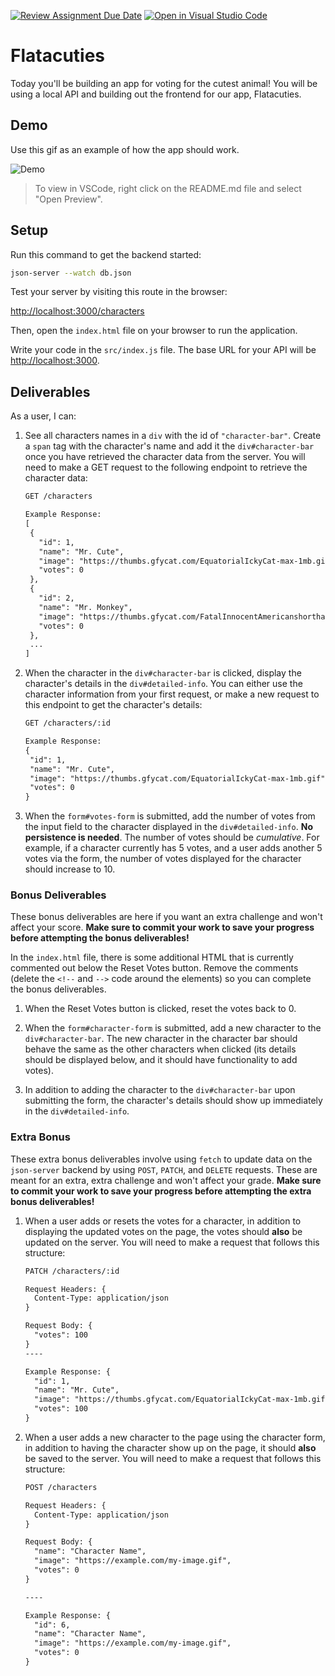 [![Review Assignment Due Date](https://classroom.github.com/assets/deadline-readme-button-22041afd0340ce965d47ae6ef1cefeee28c7c493a6346c4f15d667ab976d596c.svg)](https://classroom.github.com/a/-R948yT9)
[![Open in Visual Studio Code](https://classroom.github.com/assets/open-in-vscode-2e0aaae1b6195c2367325f4f02e2d04e9abb55f0b24a779b69b11b9e10269abc.svg)](https://classroom.github.com/online_ide?assignment_repo_id=18800425&assignment_repo_type=AssignmentRepo)
# Flatacuties

Today you'll be building an app for voting for the cutest animal! You will be
using a local API and building out the frontend for our app, Flatacuties.

## Demo

Use this gif as an example of how the app should work.

![Demo](assets/demo.gif)

> To view in VSCode, right click on the README.md file and select "Open Preview".

## Setup

Run this command to get the backend started:

```sh
json-server --watch db.json
```

Test your server by visiting this route in the browser:

[http://localhost:3000/characters](http://localhost:3000/characters)

Then, open the `index.html` file on your browser to run the application.

Write your code in the `src/index.js` file. The base URL for your API will be
[http://localhost:3000](http://localhost:3000).

## Deliverables

As a user, I can:

1. See all characters names in a `div` with the id of `"character-bar"`. Create
   a `span` tag with the character's name and add it the `div#character-bar`
   once you have retrieved the character data from the server. You will need to
   make a GET request to the following endpoint to retrieve the character data:

   ```txt
   GET /characters

   Example Response:
   [
    {
      "id": 1,
      "name": "Mr. Cute",
      "image": "https://thumbs.gfycat.com/EquatorialIckyCat-max-1mb.gif",
      "votes": 0
    },
    {
      "id": 2,
      "name": "Mr. Monkey",
      "image": "https://thumbs.gfycat.com/FatalInnocentAmericanshorthair-max-1mb.gif",
      "votes": 0
    },
    ...
   ]
   ```

2. When the character in the `div#character-bar` is clicked, display the
   character's details in the `div#detailed-info`. You can either use the
   character information from your first request, or make a new request to this
   endpoint to get the character's details:

   ```txt
   GET /characters/:id

   Example Response:
   {
    "id": 1,
    "name": "Mr. Cute",
    "image": "https://thumbs.gfycat.com/EquatorialIckyCat-max-1mb.gif",
    "votes": 0
   }
   ```

3. When the `form#votes-form` is submitted, add the number of votes from the
   input field to the character displayed in the `div#detailed-info`. **No
   persistence is needed**. The number of votes should be _cumulative_. For
   example, if a character currently has 5 votes, and a user adds another 5
   votes via the form, the number of votes displayed for the character should
   increase to 10.

### Bonus Deliverables

These bonus deliverables are here if you want an extra challenge and won't
affect your score. **Make sure to commit your work to save your progress before
attempting the bonus deliverables!**

In the `index.html` file, there is some additional HTML that is currently
commented out below the Reset Votes button. Remove the comments (delete the
`<!--` and `-->` code around the elements) so you can complete the bonus
deliverables.

1. When the Reset Votes button is clicked, reset the votes back to 0.

2. When the `form#character-form` is submitted, add a new character to the
   `div#character-bar`. The new character in the character bar should behave the
   same as the other characters when clicked (its details should be displayed
   below, and it should have functionality to add votes).

3. In addition to adding the character to the `div#character-bar` upon
   submitting the form, the character's details should show up immediately in
   the `div#detailed-info`.

### Extra Bonus

These extra bonus deliverables involve using `fetch` to update data on the
`json-server` backend by using `POST`, `PATCH`, and `DELETE` requests. These are
meant for an extra, extra challenge and won't affect your grade. **Make sure to
commit your work to save your progress before attempting the extra bonus
deliverables!**

1. When a user adds or resets the votes for a character, in addition to
   displaying the updated votes on the page, the votes should **also** be
   updated on the server. You will need to make a request that follows this
   structure:

    ```txt
    PATCH /characters/:id

    Request Headers: {
      Content-Type: application/json
    }

    Request Body: {
      "votes": 100
    }
    ----

    Example Response: {
      "id": 1,
      "name": "Mr. Cute",
      "image": "https://thumbs.gfycat.com/EquatorialIckyCat-max-1mb.gif",
      "votes": 100
    }
    ```

2. When a user adds a new character to the page using the character form, in
   addition to having the character show up on the page, it should **also** be
   saved to the server. You will need to make a request that follows this
   structure:

    ```txt
    POST /characters

    Request Headers: {
      Content-Type: application/json
    }

    Request Body: {
      "name": "Character Name",
      "image": "https://example.com/my-image.gif",
      "votes": 0
    }

    ----

    Example Response: {
      "id": 6,
      "name": "Character Name",
      "image": "https://example.com/my-image.gif",
      "votes": 0
    }
    ```
